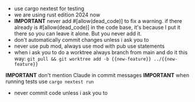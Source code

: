 - use cargo nextest for testing
- we are using rust edition 2024 now
- **IMPORTANT** never add #[allow(dead_code)] to fix a warning. if there already is #[allow(dead_code)] in the code base, it's because I put it there so you can leave it alone. But you never add it.
- don't automatically commit changes unless i ask you to
- never use pub mod, always use mod with pub use statements
- when i ask you to do a worktree always branch from main and do it this way:  `git pull && git worktree add -b {{new-feature}} ../{{new-feature}}`

**IMPORTANT** don't mention Claude in commit messages
**IMPORTANT** when running tests use `cargo nextest run`
- never commit code unless i ask you to
